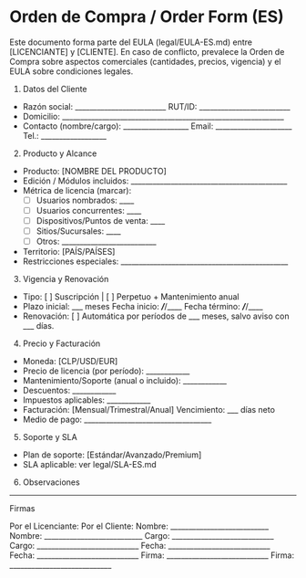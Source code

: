 # Orden de Compra / Order Form (ES)

Este documento forma parte del EULA (legal/EULA-ES.md) entre [LICENCIANTE] y [CLIENTE]. En caso de conflicto, prevalece la Orden de Compra sobre aspectos comerciales (cantidades, precios, vigencia) y el EULA sobre condiciones legales.

1) Datos del Cliente
- Razón social: _________________________  RUT/ID: _________________________
- Domicilio: _____________________________________________________________
- Contacto (nombre/cargo): __________________  Email: _____________________  Tel.: __________________

2) Producto y Alcance
- Producto: [NOMBRE DEL PRODUCTO]
- Edición / Módulos incluidos: ___________________________________________
- Métrica de licencia (marcar):
  - [ ] Usuarios nombrados: ____
  - [ ] Usuarios concurrentes: ____
  - [ ] Dispositivos/Puntos de venta: ____
  - [ ] Sitios/Sucursales: ____
  - [ ] Otros: __________________________
- Territorio: [PAÍS/PAÍSES]
- Restricciones especiales: ______________________________________________

3) Vigencia y Renovación
- Tipo: [ ] Suscripción | [ ] Perpetuo + Mantenimiento anual
- Plazo inicial: ___ meses   Fecha inicio: ___/___/____   Fecha término: ___/___/____
- Renovación: [ ] Automática por períodos de ___ meses, salvo aviso con ___ días.

4) Precio y Facturación
- Moneda: [CLP/USD/EUR]
- Precio de licencia (por período): ____________
- Mantenimiento/Soporte (anual o incluido): ____________
- Descuentos: ____________
- Impuestos aplicables: ____________
- Facturación: [Mensual/Trimestral/Anual]  Vencimiento: ___ días neto
- Medio de pago: ___________________________________

5) Soporte y SLA
- Plan de soporte: [Estándar/Avanzado/Premium]
- SLA aplicable: ver legal/SLA-ES.md

6) Observaciones
__________________________________________________________________________

Firmas

Por el Licenciante:                               Por el Cliente:
Nombre: ___________________________               Nombre: ___________________________
Cargo: ____________________________               Cargo: ____________________________
Fecha: ____________________________               Fecha: ____________________________
Firma: ____________________________               Firma: ____________________________

